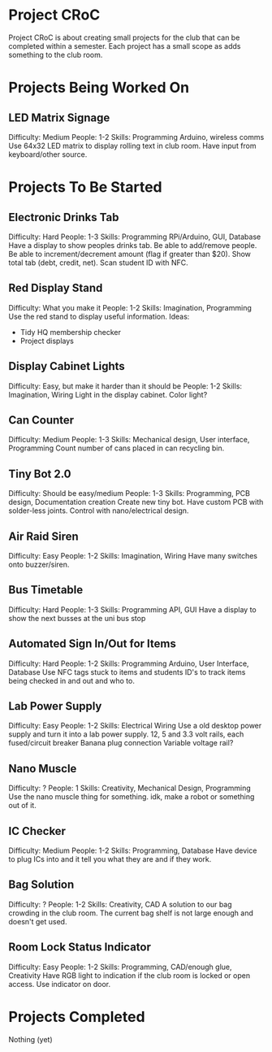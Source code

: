 # Project CRoC
Project CRoC is about creating small projects for the club that can be completed within a semester.
Each project has a small scope as adds something to the club room.

# Projects Being Worked On
## LED Matrix Signage
Difficulty: Medium
People: 1-2
Skills: Programming Arduino, wireless comms
Use 64x32 LED matrix to display rolling text in club room.
Have input from keyboard/other source.
# Projects To Be Started

## Electronic Drinks Tab
Difficulty: Hard
People: 1-3
Skills: Programming RPi/Arduino, GUI, Database
Have a display to show peoples drinks tab.
Be able to add/remove people.
Be able to increment/decrement amount (flag if greater than $20).
Show total tab (debt, credit, net).
Scan student ID with NFC.
## Red Display Stand
Difficulty: What you make it
People: 1-2
Skills: Imagination, Programming
Use the red stand to display useful information.
Ideas:
- Tidy HQ membership checker
- Project displays
## Display Cabinet Lights
Difficulty: Easy, but make it harder than it should be
People: 1-2
Skills: Imagination, Wiring
Light in the display cabinet.
Color light?
## Can Counter
Difficulty: Medium
People: 1-3
Skills: Mechanical design, User interface, Programming
Count number of cans placed in can recycling bin.
## Tiny Bot 2.0
Difficulty: Should be easy/medium
People: 1-3
Skills: Programming, PCB design, Documentation creation
Create new tiny bot.
Have custom PCB with solder-less joints.
Control with nano/electrical design.
## Air Raid Siren
Difficulty: Easy
People: 1-2
Skills: Imagination, Wiring
Have many switches onto buzzer/siren.
## Bus Timetable
Difficulty: Hard
People: 1-3
Skills: Programming API, GUI
Have a display to show the next busses at the uni bus stop
## Automated Sign In/Out for Items
Difficulty: Hard
People: 1-2
Skills: Programming Arduino, User Interface, Database
Use NFC tags stuck to items and students ID's to track items being checked in and out and who to.
## Lab Power Supply
Difficulty: Easy
People: 1-2
Skills: Electrical Wiring
Use a old desktop power supply and turn it into a lab power supply.
12, 5 and 3.3 volt rails, each fused/circuit breaker
Banana plug connection
Variable voltage rail?
## Nano Muscle
Difficulty: ?
People: 1
Skills: Creativity, Mechanical Design, Programming
Use the nano muscle thing for something.
idk, make a robot or something out of it.
## IC Checker
Difficulty: Medium
People: 1-2
Skills: Programming, Database
Have device to plug ICs into and it tell you what they are and if they work.
## Bag Solution
Difficulty: ?
People: 1-2
Skills: Creativity, CAD
A solution to our bag crowding in the club room.
The current bag shelf is not large enough and doesn't get used.
## Room Lock Status Indicator
Difficulty: Easy
People: 1-2
Skills: Programming, CAD/enough glue, Creativity
Have RGB light to indication if the club room is locked or open access.
Use indicator on door.
# Projects Completed
Nothing (yet)